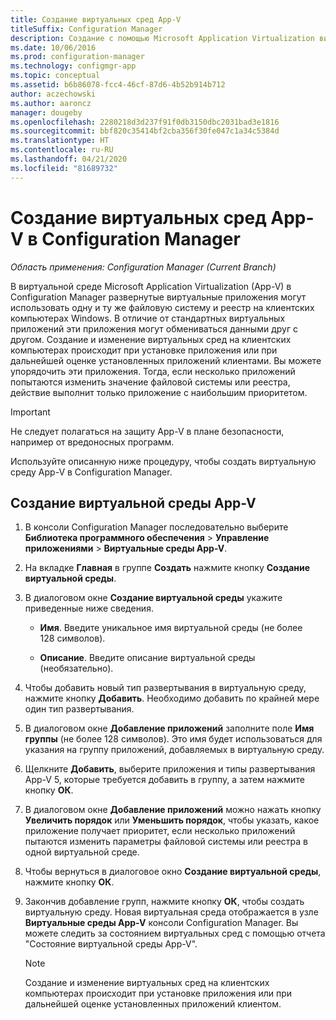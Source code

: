 ```yaml
---
title: Создание виртуальных сред App-V
titleSuffix: Configuration Manager
description: Создание с помощью Microsoft Application Virtualization виртуальных сред, позволяющих приложениям обмениваться данными друг с другом.
ms.date: 10/06/2016
ms.prod: configuration-manager
ms.technology: configmgr-app
ms.topic: conceptual
ms.assetid: b6b86078-fcc4-46cf-87d6-4b52b914b712
author: aczechowski
ms.author: aaroncz
manager: dougeby
ms.openlocfilehash: 2280218d3d237f91f0db3150dbc2031bad3e1816
ms.sourcegitcommit: bbf820c35414bf2cba356f30fe047c1a34c5384d
ms.translationtype: HT
ms.contentlocale: ru-RU
ms.lasthandoff: 04/21/2020
ms.locfileid: "81689732"
---
```

# <a name="create-app-v-virtual-environments-in-configuration-manager"></a>Создание виртуальных сред App-V в Configuration Manager

*Область применения: Configuration Manager (Current Branch)*

В виртуальной среде Microsoft Application Virtualization (App-V) в Configuration Manager развернутые виртуальные приложения могут использовать одну и ту же файловую систему и реестр на клиентских компьютерах Windows. В отличие от стандартных виртуальных приложений эти приложения могут обмениваться данными друг с другом. Создание и изменение виртуальных сред на клиентских компьютерах происходит при установке приложения или при дальнейшей оценке установленных приложений клиентами. Вы можете упорядочить эти приложения. Тогда, если несколько приложений попытаются изменить значение файловой системы или реестра, действие выполнит только приложение с наибольшим приоритетом.  

> [!IMPORTANT]  
>  Не следует полагаться на защиту App-V в плане безопасности, например от вредоносных программ.  

 Используйте описанную ниже процедуру, чтобы создать виртуальную среду App-V в Configuration Manager.  

## <a name="create-an-app-v-virtual-environment"></a>Создание виртуальной среды App-V  

1.  В консоли Configuration Manager последовательно выберите **Библиотека программного обеспечения** > **Управление приложениями** > **Виртуальные среды App-V**.  

3.  На вкладке **Главная** в группе **Создать** нажмите кнопку **Создание виртуальной среды**.  

4.  В диалоговом окне **Создание виртуальной среды** укажите приведенные ниже сведения.  

    -   **Имя**.  Введите уникальное имя виртуальной среды (не более 128 символов).  

    -   **Описание**. Введите описание виртуальной среды (необязательно).  

5.  Чтобы добавить новый тип развертывания в виртуальную среду, нажмите кнопку **Добавить**. Необходимо добавить по крайней мере один тип развертывания.  

6.  В диалоговом окне **Добавление приложений** заполните поле **Имя группы** (не более 128 символов). Это имя будет использоваться для указания на группу приложений, добавляемых в виртуальную среду.  

7.  Щелкните **Добавить**, выберите приложения и типы развертывания App-V 5, которые требуется добавить в группу, а затем нажмите кнопку **ОК**.  

8.  В диалоговом окне **Добавление приложений** можно нажать кнопку **Увеличить порядок** или **Уменьшить порядок**, чтобы указать, какое приложение получает приоритет, если несколько приложений пытаются изменить параметры файловой системы или реестра в одной виртуальной среде.  

9. Чтобы вернуться в диалоговое окно **Создание виртуальной среды**, нажмите кнопку **ОК**.  

10. Закончив добавление групп, нажмите кнопку **ОК**, чтобы создать виртуальную среду. Новая виртуальная среда отображается в узле **Виртуальные среды App-V** консоли Configuration Manager. Вы можете следить за состоянием виртуальных сред с помощью отчета "Состояние виртуальной среды App-V".  

    > [!NOTE]  
    >  Создание и изменение виртуальных сред на клиентских компьютерах происходит при установке приложения или при дальнейшей оценке установленных приложений клиентом.  
